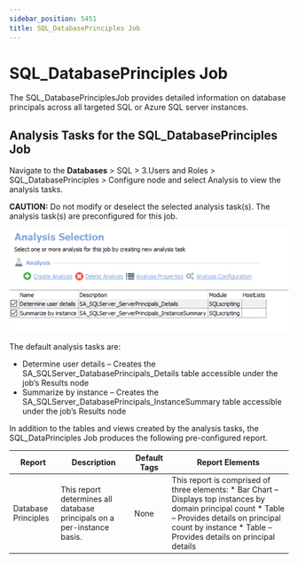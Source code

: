```yaml
---
sidebar_position: 5451
title: SQL_DatabasePrinciples Job
---
```


# SQL\_DatabasePrinciples Job

The SQL\_DatabasePrinciplesJob provides detailed information on database principals across all targeted SQL or Azure SQL server instances.

## Analysis Tasks for the SQL\_DatabasePrinciples Job

Navigate to the **Databases** > SQL > 3.Users and Roles > SQL\_DatabasePrinciples > Configure node and select Analysis to view the analysis tasks.

**CAUTION:** Do not modify or deselect the selected analysis task(s). The analysis task(s) are preconfigured for this job.

![Analysis Selection](../../../../../../../../static/images/AccessAnalyzer_12.0/Content/Resources/Images/EnterpriseAuditor/Solutions/Databases/SQL/SQLJobGroup23.png "Analysis Selection")

The default analysis tasks are:

* Determine user details – Creates the SA\_SQLServer\_DatabasePrincipals\_Details table accessible under the job’s Results node
* Summarize by instance – Creates the SA\_SQLServer\_DatabasePrincipals\_InstanceSummary table accessible under the job’s Results node

In addition to the tables and views created by the analysis tasks, the SQL\_DataPrinciples Job produces the following pre-configured report.

| Report | Description | Default Tags | Report Elements |
| --- | --- | --- | --- |
| Database Principles | This report determines all database principals on a per-instance basis. | None | This report is comprised of three elements:   * Bar Chart – Displays top instances by domain principal count * Table – Provides details on principal count by instance * Table – Provides details on principal details |